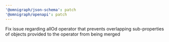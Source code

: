 ```yaml
---
'@omnigraph/json-schema': patch
'@omnigraph/openapi': patch
---
```


Fix issue regarding allOd operator that prevents overlapping sub-properties of objects provided to
the operator from being merged

